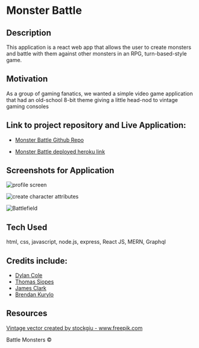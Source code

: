 # Monster Battle

## Description


This application is a react web app that allows the user to create monsters and battle with them against other monsters in an RPG, turn-based-style game.

## Motivation

As a group of gaming fanatics, we wanted a simple video game application that had an old-school 8-bit theme giving a little head-nod to vintage gaming consoles

## Link to project repository and Live Application:

- [Monster Battle Github Repo](https://github.com/mosterBattle/monster-battle)

- [Monster Battle deployed heroku link](https://sheltered-savannah-62809.herokuapp.com/)

## Screenshots for Application

![profile screen](https://user-images.githubusercontent.com/59030105/130152598-c7c1f5dd-dc96-4b65-8a90-1c244c0d8599.png)

![create character attributes](https://user-images.githubusercontent.com/59030105/130152551-fb7471ac-cd78-470a-b024-30d25d748de1.png)

![Battlefield](https://user-images.githubusercontent.com/59030105/130152499-0cb5658a-ad23-40b0-91f8-3f331a03816a.png)

## Tech Used

html, css, javascript, node.js, express, React JS, MERN, Graphql

## Credits include:

- [Dylan Cole](https://github.com/Deucedadorian)
- [Thomas Siopes](https://github.com/ThomasSiopes)
- [James Clark](https://github.com/jamespclark95)
- [Brendan Kurylo](https://github.com/Bkrendan12)

## Resources

<a href='https://www.freepik.com/vectors/vintage'>Vintage vector created by stockgiu - www.freepik.com</a>

Battle Monsters ©

